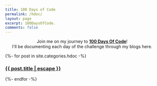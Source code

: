 ```yaml
---
title: 100 Days of Code
permalink: /hdoc/
layout: page
excerpt: 100DaysOfCode.
comments: false
---
```


<p align="center">
Join me on my journey to <a href="https://www.100daysofcode.com/"><b>100 Days Of Code</b></a>!
<br>
I'll be documenting each day of the challenge through my blogs here.
</p>

{%- for post in site.categories.hdoc -%}
  <article class="post-item">
    <h3 class="post-item-title">
      <a href="{{ post.url }}">{{ post.title | escape }}</a>
    </h3> 
  </article>
{%- endfor -%}
